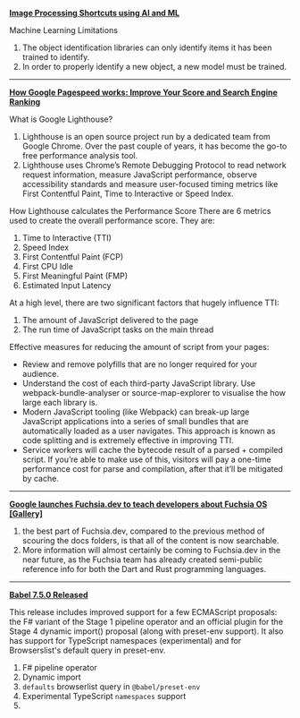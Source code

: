 **[Image Processing Shortcuts using AI and ML](https://dougsillars.com/2019/06/27/image-processing-shortcuts-using-ai-and-ml-part-1/)**

Machine Learning Limitations

1. The object identification libraries can only identify items it has been trained to identify.
2. In order to properly identify a new object, a new model must be trained.

---

**[How Google Pagespeed works: Improve Your Score and Search Engine Ranking](https://calibreapp.com/blog/how-pagespeed-works/)**

What is Google Lighthouse?

1. Lighthouse is an open source project run by a dedicated team from Google Chrome. Over the past couple of years, it has become the go-to free performance analysis tool.
2. Lighthouse uses Chrome’s Remote Debugging Protocol to read network request information, measure JavaScript performance, observe accessibility standards and measure user-focused timing metrics like First Contentful Paint, Time to Interactive or Speed Index.

How Lighthouse calculates the Performance Score
There are 6 metrics used to create the overall performance score. They are:

1. Time to Interactive (TTI)
2. Speed Index
3. First Contentful Paint (FCP)
4. First CPU Idle
5. First Meaningful Paint (FMP)
6. Estimated Input Latency

At a high level, there are two significant factors that hugely influence TTI:

1. The amount of JavaScript delivered to the page
2. The run time of JavaScript tasks on the main thread

Effective measures for reducing the amount of script from your pages:

-   Review and remove polyfills that are no longer required for your audience.
-   Understand the cost of each third-party JavaScript library. Use webpack-bundle-analyser or source-map-explorer to visualise the how large each library is.
-   Modern JavaScript tooling (like Webpack) can break-up large JavaScript applications into a series of small bundles that are automatically loaded as a user navigates. This approach is known as code splitting and is extremely effective in improving TTI.
-   Service workers will cache the bytecode result of a parsed + compiled script. If you’re able to make use of this, visitors will pay a one-time performance cost for parse and compilation, after that it’ll be mitigated by cache.

---

**[Google launches Fuchsia.dev to teach developers about Fuchsia OS [Gallery]](https://9to5google.com/2019/06/28/google-launches-fuchsia-dev/)**

1. the best part of Fuchsia.dev, compared to the previous method of scouring the docs folders, is that all of the content is now searchable.
2. More information will almost certainly be coming to Fuchsia.dev in the near future, as the Fuchsia team has already created semi-public reference info for both the Dart and Rust programming languages.

---

**[Babel 7.5.0 Released](https://babeljs.io/blog/2019/07/03/7.5.0)**

This release includes improved support for a few ECMAScript proposals: the F# variant of the Stage 1 pipeline operator and an official plugin for the Stage 4 dynamic import() proposal (along with preset-env support). It also has support for TypeScript namespaces (experimental) and for Browserslist's default query in preset-env.

1. F# pipeline operator
2. Dynamic import
3. `defaults` browserlist query in `@babel/preset-env`
4. Experimental TypeScript `namespaces` support 
5. 
